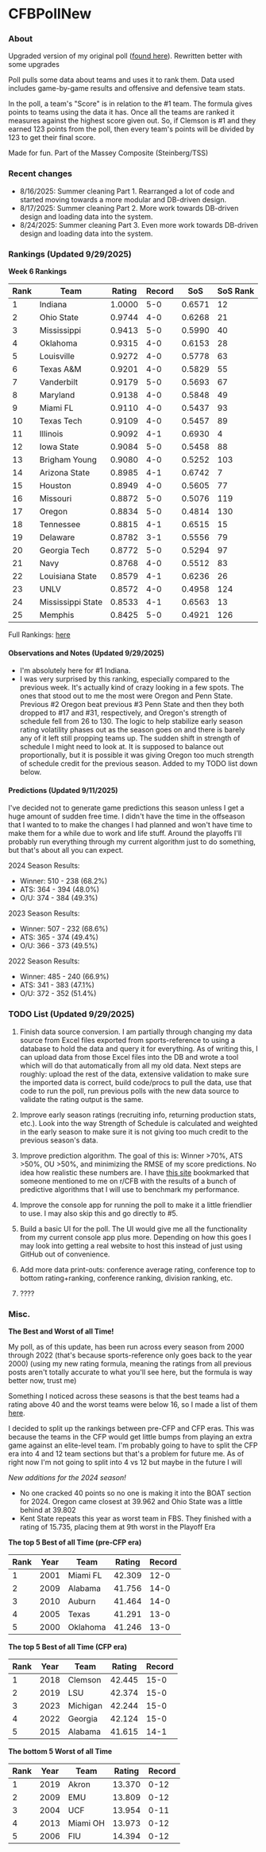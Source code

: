 # CFBPollNew

### About

Upgraded version of my original poll ([found here](https://github.com/taylorleprechaun/CFBPoll)).  Rewritten better with some upgrades

Poll pulls some data about teams and uses it to rank them.  Data used includes game-by-game results and offensive and defensive team stats.

In the poll, a team's "Score" is in relation to the #1 team.  The formula gives points to teams using the data it has.  Once all the teams are ranked it measures against the highest score given out.  So, if Clemson is #1 and they earned 123 points from the poll, then every team's points will be divided by 123 to get their final score.

Made for fun.  Part of the Massey Composite (Steinberg/TSS)

### Recent changes

* 8/16/2025: Summer cleaning Part 1. Rearranged a lot of code and started moving towards a more modular and DB-driven design.
* 8/17/2025: Summer cleaning Part 2. More work towards DB-driven design and loading data into the system.
* 8/24/2025: Summer cleaning Part 3. Even more work towards DB-driven design and loading data into the system.

### Rankings (Updated 9/29/2025)

**Week 6 Rankings**

Rank | Team | Rating | Record | SoS | SoS Rank
---|---|---|---|---|---
1 | Indiana | 1.0000 | 5-0 | 0.6571 | 12
2 | Ohio State | 0.9744 | 4-0 | 0.6268 | 21
3 | Mississippi | 0.9413 | 5-0 | 0.5990 | 40
4 | Oklahoma | 0.9315 | 4-0 | 0.6153 | 28
5 | Louisville | 0.9272 | 4-0 | 0.5778 | 63
6 | Texas A&M | 0.9201 | 4-0 | 0.5829 | 55
7 | Vanderbilt | 0.9179 | 5-0 | 0.5693 | 67
8 | Maryland | 0.9138 | 4-0 | 0.5848 | 49
9 | Miami FL | 0.9110 | 4-0 | 0.5437 | 93
10 | Texas Tech | 0.9109 | 4-0 | 0.5457 | 89
11 | Illinois | 0.9092 | 4-1 | 0.6930 | 4
12 | Iowa State | 0.9084 | 5-0 | 0.5458 | 88
13 | Brigham Young | 0.9080 | 4-0 | 0.5252 | 103
14 | Arizona State | 0.8985 | 4-1 | 0.6742 | 7
15 | Houston | 0.8949 | 4-0 | 0.5605 | 77
16 | Missouri | 0.8872 | 5-0 | 0.5076 | 119
17 | Oregon | 0.8834 | 5-0 | 0.4814 | 130
18 | Tennessee | 0.8815 | 4-1 | 0.6515 | 15
19 | Delaware | 0.8782 | 3-1 | 0.5556 | 79
20 | Georgia Tech | 0.8772 | 5-0 | 0.5294 | 97
21 | Navy | 0.8768 | 4-0 | 0.5512 | 83
22 | Louisiana State | 0.8579 | 4-1 | 0.6236 | 26
23 | UNLV | 0.8572 | 4-0 | 0.4958 | 124
24 | Mississippi State | 0.8533 | 4-1 | 0.6563 | 13
25 | Memphis | 0.8425 | 5-0 | 0.4921 | 126

Full Rankings: [here](https://github.com/taylorleprechaun/CFBPollNew/blob/main/CFBPoll/PreviousPolls/2025/2025-Week%2006.md)

#### Observations and Notes (Updated 9/29/2025)

* I'm absolutely here for #1 Indiana.
* I was very surprised by this ranking, especially compared to the previous week. It's actually kind of crazy looking in a few spots. The ones that stood out to me the most were Oregon and Penn State. Previous #2 Oregon beat previous #3 Penn State and then they both dropped to #17 and #31, respectively, and Oregon's strength of schedule fell from 26 to 130. The logic to help stabilize early season rating volatility phases out as the season goes on and there is barely any of it left still propping teams up. The sudden shift in strength of schedule I might need to look at. It is supposed to balance out proportionally, but it is possible it was giving Oregon too much strength of schedule credit for the previous season. Added to my TODO list down below.

#### Predictions (Updated 9/11/2025)

I've decided not to generate game predictions this season unless I get a huge amount of sudden free time. I didn't have the time in the offseason that I wanted to to make the changes I had planned and won't have time to make them for a while due to work and life stuff. Around the playoffs I'll probably run everything through my current algorithm just to do something, but that's about all you can expect.

2024 Season Results:
* Winner: 510 - 238 (68.2%)
* ATS: 364 - 394 (48.0%)
* O/U: 374 - 384 (49.3%)

2023 Season Results:
* Winner: 507 - 232 (68.6%)
* ATS: 365 - 374 (49.4%)
* O/U: 366 - 373 (49.5%)

2022 Season Results:
* Winner: 485 - 240 (66.9%)
* ATS: 341 - 383 (47.1%)
* O/U: 372 - 352 (51.4%)

### TODO List (Updated 9/29/2025)

1. Finish data source conversion. I am partially through changing my data source from Excel files exported from sports-reference to using a database to hold the data and query it for everything. As of writing this, I can upload data from those Excel files into the DB and wrote a tool which will do that automatically from all my old data. Next steps are roughly: upload the rest of the data, extensive validation to make sure the imported data is correct, build code/procs to pull the data, use that code to run the poll, run previous polls with the new data source to validate the rating output is the same.

2. Improve early season ratings (recruiting info, returning production stats, etc.). Look into the way Strength of Schedule is calculated and weighted in the early season to make sure it is not giving too much credit to the previous season's data.

3. Improve prediction algorithm. The goal of this is: Winner >70%, ATS >50%, OU >50%, and minimizing the RMSE of my score predictions. No idea how realistic these numbers are. I have [this site](https://www.thepredictiontracker.com/ncaaresults.php) bookmarked that someone mentioned to me on r/CFB with the results of a bunch of predictive algorithms that I will use to benchmark my performance.

4. Improve the console app for running the poll to make it a little friendlier to use. I may also skip this and go directly to #5.

5. Build a basic UI for the poll. The UI would give me all the functionality from my current console app plus more. Depending on how this goes I may look into getting a real website to host this instead of just using GitHub out of convenience.

6. Add more data print-outs: conference average rating, conference top to bottom rating+ranking, conference ranking, division ranking, etc.

7. ????

### Misc.

**The Best and Worst of all Time!**

My poll, as of this update, has been run across every season from 2000 through 2022 (that's because sports-reference only goes back to the year 2000) (using my new rating formula, meaning the ratings from all previous posts aren't totally accurate to what you'll see here, but the formula is way better now, trust me)

Something I noticed across these seasons is that the best teams had a rating above 40 and the worst teams were below 16, so I made a list of them [here]( https://github.com/taylorleprechaun/CFBPollNew/blob/main/CFBPoll/Resources/BOAT%20and%20WOAT.xlsx).

I decided to split up the rankings between pre-CFP and CFP eras.  This was because the teams in the CFP would get little bumps from playing an extra game against an elite-level team.
I'm probably going to have to split the CFP era into 4 and 12 team sections but that's a problem for future me. As of right now I'm not going to split into 4 vs 12 but maybe in the future I will

*New additions for the 2024 season!*

* No one cracked 40 points so no one is making it into the BOAT section for 2024. Oregon came closest at 39.962 and Ohio State was a little behind at 39.802
* Kent State repeats this year as worst team in FBS. They finished with a rating of 15.735, placing them at 9th worst in the Playoff Era

**The top 5 Best of all Time (pre-CFP era)**

Rank | Year | Team | Rating | Record
---|---|---|---|---
1 | 2001 | Miami FL | 42.309 | 12-0
2 | 2009 | Alabama | 41.756 | 14-0
3 | 2010 | Auburn | 41.464 | 14-0
4 | 2005 | Texas | 41.291 | 13-0
5 | 2000 | Oklahoma | 41.246 | 13-0

**The top 5 Best of all Time (CFP era)**

Rank | Year | Team | Rating | Record
---|---|---|---|---
1 | 2018 | Clemson | 42.445 | 15-0
2 | 2019 | LSU | 42.374 | 15-0
3 | 2023 | Michigan | 42.244 | 15-0
4 | 2022 | Georgia | 42.124 | 15-0
5 | 2015 | Alabama | 41.615 | 14-1

**The bottom 5 Worst of all Time**

Rank | Year | Team | Rating | Record
---|---|---|---|---
1 | 2019 | Akron | 13.370 | 0-12
2 | 2009 | EMU | 13.809 | 0-12
3 | 2004 | UCF | 13.954 | 0-11
4 | 2013 | Miami OH | 13.973 | 0-12
5 | 2006 | FIU | 14.394 | 0-12
